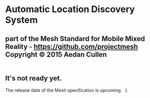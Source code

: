 Automatic Location Discovery System
===================================
part of the Mesh Standard for Mobile Mixed Reality  -  https://github.com/projectmesh   
Copyright &copy; 2015 Aedan Cullen  
<br>
<br>
It's not ready yet.
-------------------
The release date of the Mesh specification is upcoming.&nbsp;&nbsp;:)
